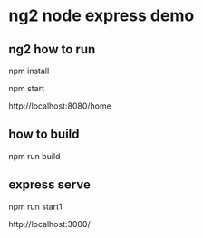 # ng2 node express demo


## ng2 how to run

npm install

npm start

http://localhost:8080/home

## how to build

npm run build


## express serve

npm run start1 

http://localhost:3000/


